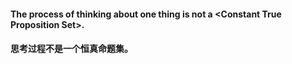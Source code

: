 #### The process of thinking about one thing is not a \<Constant True Proposition Set\>.
#### 思考过程不是一个恒真命题集。
